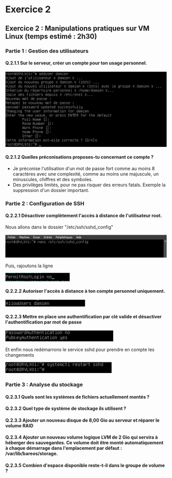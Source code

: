 # Exercice 2

## Exercice 2 : Manipulations pratiques sur VM Linux (temps estimé : 2h30)


### Partie 1 : Gestion des utilisateurs

#### Q.2.1.1 Sur le serveur, créer un compte pour ton usage personnel.

![](https://github.com/Shanks69000/Checkpoint-3/blob/main/Ressources/exo2-part-1/exo2-part-1_1.png)

#### Q.2.1.2 Quelles préconisations proposes-tu concernant ce compte ?

- Je préconise l'utilisation d'un mot de passe fort comme au moins 8 caractères avec une complexité, comme au moins une majuscule, un minuscules, chiffres et des symboles.
- Des privilèges limités, pour ne pas risquer des erreurs fatals. Exemple la suppression d'un dossier important.

### Partie 2 : Configuration de SSH

#### Q.2.2.1 Désactiver complètement l'accès à distance de l'utilisateur root.

Nous allons dans le dossier "/etc/ssh/sshd_config"

![](https://github.com/Shanks69000/Checkpoint-3/blob/main/Ressources/exo2-part-2/exo2-part-2_1.png)

Puis, rajoutons la ligne 

![](https://github.com/Shanks69000/Checkpoint-3/blob/main/Ressources/exo2-part-2/exo2-part-2_2.png)

#### Q.2.2.2 Autoriser l'accès à distance à ton compte personnel uniquement.

![](https://github.com/Shanks69000/Checkpoint-3/blob/main/Ressources/exo2-part-2/exo2-part-2_3.png)

#### Q.2.2.3 Mettre en place une authentification par clé valide et désactiver l'authentification par mot de passe

![](https://github.com/Shanks69000/Checkpoint-3/blob/main/Ressources/exo2-part-2/exo2-part-2_4.png)

Et enfin nous redémarrons le service sshd pour prendre en compte les changements

![](https://github.com/Shanks69000/Checkpoint-3/blob/main/Ressources/exo2-part-2/exo2-part-2_5.png)

### Partie 3 : Analyse du stockage

#### Q.2.3.1 Quels sont les systèmes de fichiers actuellement montés ?

#### Q.2.3.2 Quel type de système de stockage ils utilisent ?

#### Q.2.3.3 Ajouter un nouveau disque de 8,00 Gio au serveur et réparer le volume RAID

#### Q.2.3.4 Ajouter un nouveau volume logique LVM de 2 Gio qui servira à héberger des sauvegardes. Ce volume doit être monté automatiquement à chaque démarrage dans l'emplacement par défaut : /var/lib/bareos/storage.

#### Q.2.3.5 Combien d'espace disponible reste-t-il dans le groupe de volume ?

